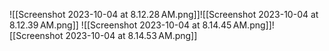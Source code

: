 ![[Screenshot 2023-10-04 at 8.12.28 AM.png]]![[Screenshot 2023-10-04 at 8.12.39 AM.png]]
![[Screenshot 2023-10-04 at 8.14.45 AM.png]]![[Screenshot 2023-10-04 at 8.14.53 AM.png]]